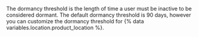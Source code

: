 The dormancy threshold is the length of time a user must be inactive to be considered dormant. The default dormancy threshold is 90 days, however you can customize the dormancy threshold for {% data variables.location.product_location %}.
